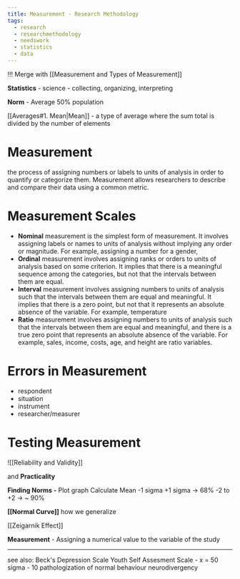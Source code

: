 ```yaml
---
title: Measurement - Research Methodology
tags:
  - research
  - researchmethodology
  - needswork
  - statistics
  - data
---
```

!!! Merge with [[Measurement and Types of Measurement]]

**Statistics** - science - collecting, organizing, interpreting

**Norm** - Average
50% population

[[Averages#1. Mean|Mean]] - a type of average where the sum total is divided by the number of elements


# Measurement
the process of assigning numbers or labels to units of analysis in order to quantify or categorize them. Measurement allows researchers to describe and compare their data using a common metric.

# Measurement Scales

-   **Nominal** measurement is the simplest form of measurement. It involves assigning labels or names to units of analysis without implying any order or magnitude. For example, assigning a number for a gender, 
-   **Ordinal** measurement involves assigning ranks or orders to units of analysis based on some criterion. It implies that there is a meaningful sequence among the categories, but not that the intervals between them are equal.
-   **Interval** measurement involves assigning numbers to units of analysis such that the intervals between them are equal and meaningful. It implies that there is a zero point, but not that it represents an absolute absence of the variable. For example, temperature
-   **Ratio** measurement involves assigning numbers to units of analysis such that the intervals between them are equal and meaningful, and there is a true zero point that represents an absolute absence of the variable. For example, sales, income, costs, age, and height are ratio variables.

# Errors in Measurement
- respondent
- situation
- instrument 
- researcher/measurer

# Testing Measurement
![[Reliability and Validity]]

and **Practicality**

**Finding Norms -** 
Plot graph
Calculate Mean
-1 sigma  +1 sigma -> 68% 
-2 to +2 -> ~ 90% 



**[[Normal Curve]]**
how we generalize

[[Zeigarnik Effect]] 

**Measurement** - Assigning a numerical value to the variable of the study 
 

---
see also:
Beck's Depression Scale
Youth Self Assesment Scale - 
	x = 50
	sigma - 10
pathologization of normal behaviour 
neurodivergency


